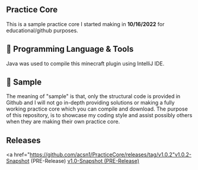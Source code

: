 ## Practice Core
This is a sample practice core I started making in **10/16/2022** for educational/github purposes.

## 🔧 Programming Language & Tools
Java was used to compile this minecraft plugin using IntelliJ IDE.

## 📌 Sample
The meaning of "sample" is that, only the structural code is provided in Github and I will not go in-depth providing solutions or making a fully working practice core which you can compile and download. The purpose of this repository, is to showcase my coding style and assist possibly others when they are making their own practice core.

## Releases
<a href="https://github.com/acsn1/PracticeCore/releases/tag/v1.0.2"v1.0.2-Snapshot (PRE-Release)</a>
<a href="https://github.com/acsn1/PracticeCore/releases">v1.0-Snapshot (PRE-Release)</a>
